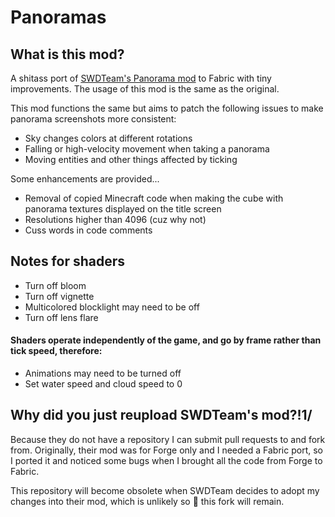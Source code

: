 # Panoramas

## What is this mod?
A shitass port of [SWDTeam's Panorama mod](https://swdteam.com/p/panorama) to Fabric with tiny improvements. The usage of this mod is the same as the original.

This mod functions the same but aims to patch the following issues to make panorama screenshots more consistent:
- Sky changes colors at different rotations
- Falling or high-velocity movement when taking a panorama
- Moving entities and other things affected by ticking

Some enhancements are provided...
- Removal of copied Minecraft code when making the cube with panorama textures displayed on the title screen
- Resolutions higher than 4096 (cuz why not)
- Cuss words in code comments

## Notes for shaders

- Turn off bloom
- Turn off vignette
- Multicolored blocklight may need to be off
- Turn off lens flare 

#### Shaders operate independently of the game, and go by frame rather than tick speed, therefore:
- Animations may need to be turned off
- Set water speed and cloud speed to 0

## Why did you just reupload SWDTeam's mod?!1/

Because they do not have a repository I can submit pull requests to and fork from. Originally, their mod was for Forge only and I needed a Fabric port, so I ported it and noticed some bugs when I brought all the code from Forge to Fabric. 

This repository will become obsolete when SWDTeam decides to adopt my changes into their mod, which is unlikely so 🤷 this fork will remain.